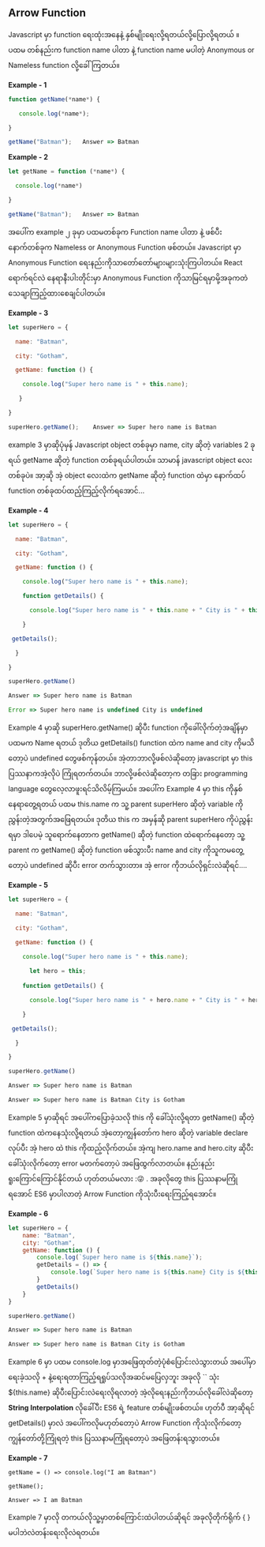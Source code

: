 ## Arrow Function

Javascript မှာ function ရေးထုံးအနေနဲ့ နှစ်မျိုးရေးလို့ရတယ်လို့ပြောလို့ရတယ် ။ ပထမ တစ်နည်းက function name  ပါတာ  နဲ့  function name မပါတဲ့ Anonymous or Nameless function  လို့ခေါ်ကြတယ်။ 

**Example - 1**

```javascript
function getName(*name*) {

​	console.log(*name*);

}

getName("Batman");	 Answer => Batman
```

**Example - 2**

```javascript
let getName = function (*name*) {

  console.log(*name*)

}

getName("Batman");	 Answer => Batman
```

အပေါ်က example ၂ ခုမှာ ပထမတစ်ခုက Function name ပါတာ နဲ့ ဖစ်ပီး  နောက်တစ်ခုက Nameless or Anonymous Function ဖစ်တယ်။  Javascript မှာ  Anonymous Function  ရေးနည်းကိုသာတော်တော်များများသုံးကြပါတယ်။ React ရောက်ရင်လဲ နေရာနီးပါးတိုင်းမှာ Anonymous Function ကိုသာမြင်ရမှာမို့အခုကတဲသေချာကြည့်ထားစေချင်ပါတယ်။ 

**Example - 3**

```javascript
let superHero = {

  name: "Batman",

  city: "Gotham",

  getName: function () {

​    console.log("Super hero name is " + this.name);

   }

}

superHero.getName();	Answer => Super hero name is Batman
```



example 3 မှာဆိုပုံမှန် Javascript object တစ်ခုမှာ name, city ဆိုတဲ့ variables 2 ခုရယ် getName ဆိုတဲ့ function တစ်ခုရယ်ပါတယ်။ သာမာန်  javascript object လေးတစ်ခုပဲ။ အာ့ဆို အဲ့ object လေးထဲက getName ဆိုတဲ့ function ထဲမှာ နောက်ထပ် function တစ်ခုထပ်ထည့်ကြည့်လိုက်ရအောင်...

**Example - 4**

```javascript
let superHero = {

  name: "Batman",

  city: "Gotham",

  getName: function () {

​    console.log("Super hero name is " + this.name);

​    function getDetails() {

​      console.log("Super hero name is " + this.name + " City is " + this.city);

​    }

 getDetails();

  }

}

superHero.getName()	

Answer => Super hero name is Batman

Error => Super hero name is undefined City is undefined
```

Example 4 မှာဆို superHero.getName() ဆိုပီး function ကိုခေါ်လိုက်တဲ့အချိန်မှာ ပထမက Name ရတယ် ဒုတိယ getDetails() function ထဲက name and city ကိုမသိတော့ပဲ undefined တွေဖစ်ကုန်တယ်။ အဲ့တာဘာလို့ဖစ်လဲဆိုတော့ javascript မှာ this ပြဿနာကအဲ့လိုပဲ ကြုံရတက်တယ်။ ဘာလို့ဖစ်လဲဆိုတော့က  တခြား programming language တွေလေ့လာဖူးရင်သိလိမ့်ကြမယ်။ အပေါ်က Example 4 မှာ this ကိုနှစ်နေရာတွေ့ရတယ် ပထမ this.name က သူ့ parent superHero ဆိုတဲ့ variable ကိုညွှန်းတဲ့အတွက်အဖြေရတယ်။ ဒုတိယ this က အမှန်ဆို parent superHero ကိုပဲညွှန်းရမှာ ဒါပေမဲ့ သူရောက်နေတာက getName() ဆိုတဲ့ function ထဲရောက်နေတော့ သူ့ parent က getName() ဆိုတဲ့ function ဖစ်သွားပီး name and city ကိုသူကမတွေ့တော့ပဲ undefined ဆိုပီး error တက်သွားတာ။ အဲ့ error ကိုဘယ်လိုရှင်းလဲဆိုရင်....

**Example - 5**

```javascript
let superHero = {

  name: "Batman",

  city: "Gotham",

  getName: function () {

​    console.log("Super hero name is " + this.name);
	
      let hero = this;
      
​    function getDetails() {

​      console.log("Super hero name is " + hero.name + " City is " + hero.city);

​    }

 getDetails();

  }

}

superHero.getName()	

Answer => Super hero name is Batman

Answer => Super hero name is Batman City is Gotham
```

Example 5 မှာဆိုရင် အပေါ်ကပြောခဲ့သလို this ကို ခေါ်သုံးလို့ရတာ getName() ဆိုတဲ့ function ထဲကနေသုံးလို့ရတယ် အဲ့တော့ကျွန်တော်က hero ဆိုတဲ့ variable declare လုပ်ပီး အဲ့ hero ထဲ this ကိုထည့်လိုက်တယ်။ အဲ့ကျ hero.name and hero.city  ဆိုပီးခေါ်သုံးလိုက်တော့ error မတက်တော့ပဲ အဖြေထွက်လာတယ်။ နည်းနည်းရူးကြောင်ကြောင်နိုင်တယ် ဟုတ်တယ်မလား  ::stuck_out_tongue_winking_eye: . အခုလိုတွေ this ပြဿနာမကြုံရအောင် ES6 မှာပါလာတဲ့ Arrow Function ကိုသုံးပီးရေးကြည့်ရအောင်။ 

**Example - 6**

```javascript
let superHero = {
    name: "Batman",
    city: "Gotham",
    getName: function () {
        console.log(`Super hero name is ${this.name}`);
        getDetails = () => {
            console.log(`Super hero name is ${this.name} City is ${this.city}`)
        }
        getDetails()
    }
}

superHero.getName()

Answer => Super hero name is Batman

Answer => Super hero name is Batman City is Gotham
```

Example 6 မှာ ပထမ console.log မှာအဖြေထုတ်တဲ့ပုံစံပြောင်းလဲသွားတယ် အပေါ်မှာရေးခဲ့သလို + နဲ့ရေးရတာကြည့်ရရှုပ်သလိုအဆင်မပြေလှဘူး အခုလို `` သုံး ${this.name} ဆိုပီးပြောင်းလဲရေးလိုရလာတဲ့ အဲ့လိုရေးနည်းကိုဘယ်လိုခေါ်လဲဆိုတော့ **String Interpolation** လိုခေါ်ပီး ES6 ရဲ့ feature တစ်မျိုးဖစ်တယ်။ ဟုတ်ပီ အာ့ဆိုရင် getDetails() မှာလဲ အပေါ်ကလိုမဟုတ်တော့ပဲ Arrow Function ကိုသုံးလိုက်တော့ ကျွန်တော်တို့ကြုံရတဲ့ this ပြဿနာမကြုံရတော့ပဲ အဖြေတန်းရသွားတယ်။

**Example - 7**

```
getName = () => console.log("I am Batman")

getName();

Answer => I am Batman
```

Example 7 မှာလို တကယ်လိုသူ့မှာတစ်ကြောင်းထဲပါတယ်ဆိုရင် အခုလိုတိုက်ရိုက် { } မပါဘဲလဲတန်းရေးလိုလဲရတယ်။